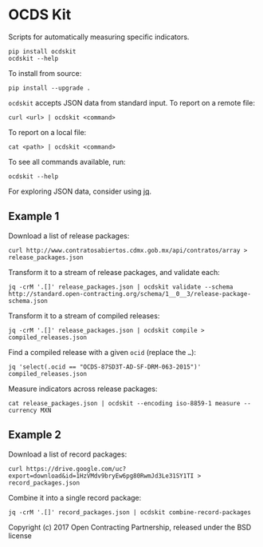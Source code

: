 # OCDS Kit

Scripts for automatically measuring specific indicators.

    pip install ocdskit
    ocdskit --help

To install from source:

    pip install --upgrade .

`ocdskit` accepts JSON data from standard input. To report on a remote file:

    curl <url> | ocdskit <command>

To report on a local file:

    cat <path> | ocdskit <command>

To see all commands available, run:

    ocdskit --help

For exploring JSON data, consider using [jq](https://stedolan.github.io/jq/).

## Example 1

Download a list of release packages:

    curl http://www.contratosabiertos.cdmx.gob.mx/api/contratos/array > release_packages.json

Transform it to a stream of release packages, and validate each:

    jq -crM '.[]' release_packages.json | ocdskit validate --schema http://standard.open-contracting.org/schema/1__0__3/release-package-schema.json

Transform it to a stream of compiled releases:

    jq -crM '.[]' release_packages.json | ocdskit compile > compiled_releases.json

Find a compiled release with a given `ocid` (replace the `…`):

    jq 'select(.ocid == "OCDS-87SD3T-AD-SF-DRM-063-2015")' compiled_releases.json

Measure indicators across release packages:

    cat release_packages.json | ocdskit --encoding iso-8859-1 measure --currency MXN

## Example 2

Download a list of record packages:

    curl https://drive.google.com/uc?export=download&id=1HzVMdv9bryEw6pg80RwmJd3Le31SY1TI > record_packages.json

Combine it into a single record package:

    jq -crM '.[]' record_packages.json | ocdskit combine-record-packages

Copyright (c) 2017 Open Contracting Partnership, released under the BSD license
